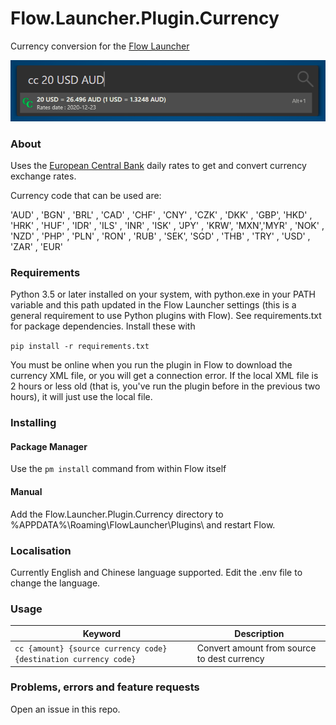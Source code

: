 # Flow.Launcher.Plugin.Currency

Currency conversion for the [Flow Launcher](https://github.com/Flow-Launcher/Flow.Launcher)

![screenshot](assets/cc_screenshot.png)

### About

Uses the [European Central Bank](https://www.ecb.europa.eu/stats/policy_and_exchange_rates/euro_reference_exchange_rates/html/index.en.html) daily rates to get and convert currency exchange rates.

Currency code that can be used are:

'AUD' , 'BGN' , 'BRL' , 'CAD' , 'CHF' , 'CNY' , 'CZK' , 'DKK' , 'GBP', 'HKD' , 'HRK' , 'HUF' , 'IDR' , 'ILS' , 'INR' , 'ISK' , 'JPY' , 'KRW', 'MXN','MYR' , 'NOK' , 'NZD' , 'PHP' , 'PLN' , 'RON' , 'RUB' , 'SEK', 'SGD' , 'THB' , 'TRY' , 'USD' , 'ZAR' , 'EUR'

### Requirements

Python 3.5 or later installed on your system, with python.exe in your PATH variable and this path updated in the Flow Launcher settings (this is a general requirement to use Python plugins with Flow).
See requirements.txt for package dependencies. Install these with

`pip install -r requirements.txt`

You must be online when you run the plugin in Flow to download the currency XML file, or you will get a connection error. If the local XML file is 2 hours or less old (that is, you've run the plugin before in the previous two hours), it will just use the local file.

### Installing

#### Package Manager

Use the `pm install` command from within Flow itself

#### Manual

Add the Flow.Launcher.Plugin.Currency directory to %APPDATA%\Roaming\FlowLauncher\Plugins\ and restart Flow.

### Localisation

Currently English and Chinese language supported. Edit the .env file to change the language.

### Usage

| Keyword                                                          | Description                                 |
| ---------------------------------------------------------------- | ------------------------------------------- |
| `cc {amount} {source currency code} {destination currency code}` | Convert amount from source to dest currency |

### Problems, errors and feature requests

Open an issue in this repo.
